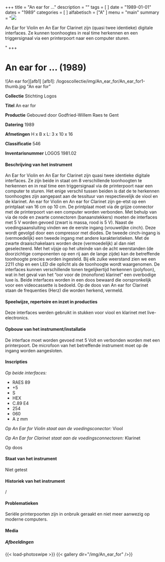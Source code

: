 +++
title = "An ear for ..."
description = ""
tags = [
]
date = "1989-01-01"
dates = "1989"
categories = [
]
alfabetisch = ["A"
]
menu = "main"
summary = "<a href='/logoscollectie/1989/an_ear_for'><img src='/logoscollectie/img/An_ear_for/An_ear_for1-thumb.jpg'></a><p>An Ear for Violin en An Ear for Clarinet zijn (quasi twee identieke) digitale interfaces. Ze kunnen toonhoogtes in real time herkennen en een triggersignaal via een printerpoort naar een computer sturen.</p>"
+++


# An ear for ... (1989)

![An ear for][afb1]
[afb1]: /logoscollectie/img/An_ear_for/An_ear_for1-thumb.jpg "An ear for"

**Collectie**
Stichting Logos

**Titel**
An ear for

**Productie**
Gebouwd door Godfried-Willem Raes te Gent

**Datering**
1989

**Afmetingen**
H x B x L: 3 x 10 x 16

**Classificatie**
546

**Inventarisnummer**
LOGOS 1981.02

#### Beschrijving van het instrument
An Ear for Violin en An Ear for Clarinet zijn quasi twee identieke digitale interfaces. Ze zijn beide in staat om 8 verschillende  toonhoogten te herkennen en in real time een triggersignaal via de printerpoort naar een computer te sturen. Het enige verschil tussen beiden is dat de te herkennen toonhoogtes zijn aangepast aan de tessituur van respectievelijk de viool en de klarinet.
An ear for Violin en An ear for Clarinet zijn ge-etst op een printplaat van 16 cm op 10 cm. De printplaat moet via de grijze connector met de printerpoort van een computer worden verbonden. Met behulp van via de rode en zwarte connectoren (banaanstekkers) moeten de interfaces met 5 V worden gevoed (zwart is massa, rood is 5 V). Naast de voedingsaansluiting vinden we de eerste ingang (vrouwelijke cinch). Deze wordt gevolgd door een compressor met diodes. De tweede cinch-ingang is (vermoedelijk) een tweede ingang met andere karakteristieken. Met de zwarte draaischakelaars worden deze (vermoedelijk) al dan niet geselecteerd. 
Met het vijsje op het uiteinde van de acht weerstanden (de doorzichtige componenten op een rij aan de lange zijde) kan de betreffende toonhoogte precies worden ingesteld. Bij elk zulke weerstand zien we een 2211 chip en een LED die oplicht als de toonhoogte wordt waargenomen.
De interfaces kunnen verschillende tonen tegelijkertijd herkennen (polyfoon), wat in het geval van het “oor voor de (monofone) klarinet” een overbodige luxe is. 
Beide interfaces worden in een doos bewaard die oorspronkelijk voor een videocassette is bedoeld. Op de doos van An ear for Clarinet staan de frequenties (Herz) die worden herkend, vermeld.

#### Speelwijze, repertoire en inzet in producties
Deze interfaces werden gebruikt in stukken voor viool en klarinet met live-electronics. 

#### Opbouw van het instrument/installatie
De interface moet worden gevoed met 5 Volt en verbonden worden met een printerpoort. De microfoon van het betreffende instrument moet op de ingang worden aangesloten. 

#### Inscripties
*Op beide interfaces:* 
- RAES 89
- +5
- S
- HEX
- C.89 E4
- 254
- 060
- A z mm

*Op An Ear for Violin staat aan de voedingsconector:* Viool

*Op An Ear for Clarinet staat aan de voedingsconnectoren:* 
Klarinet

Op doos 


#### Staat van het instrument
Niet getest

#### Historiek van het instrument
/

#### Problematieken
Seriële printerpoorten zijn in onbruik geraakt en niet meer aanwezig op moderne computers. 

#### Media
##### Afbeeldingen
{{< load-photoswipe >}}
{{< gallery dir="/img/An_ear_for" />}}
